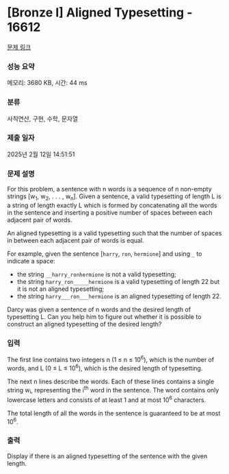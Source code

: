 # [Bronze I] Aligned Typesetting - 16612 

[문제 링크](https://www.acmicpc.net/problem/16612) 

### 성능 요약

메모리: 3680 KB, 시간: 44 ms

### 분류

사칙연산, 구현, 수학, 문자열

### 제출 일자

2025년 2월 12일 14:51:51

### 문제 설명

<p>For this problem, a sentence with n words is a sequence of n non-empty strings [w<sub>1</sub>, w<sub>2</sub>, . . . , w<sub>n</sub>]. Given a sentence, a valid typesetting of length L is a string of length exactly L which is formed by concatenating all the words in the sentence and inserting a positive number of spaces between each adjacent pair of words.</p>

<p>An aligned typesetting is a valid typesetting such that the number of spaces in between each adjacent pair of words is equal.</p>

<p>For example, given the sentence [<code>harry</code>, <code>ron</code>, <code>hermione</code>] and using <code>_</code> to indicate a space:</p>

<ul>
	<li>the string <code>__harry_ronhermione</code> is not a valid typesetting;</li>
	<li>the string <code>harry_ron_____hermione</code> is a valid typesetting of length 22 but it is not an aligned typesetting;</li>
	<li>the string <code>harry___ron___hermione</code> is an aligned typesetting of length 22.</li>
</ul>

<p>Darcy was given a sentence of n words and the desired length of typesetting L. Can you help him to figure out whether it is possible to construct an aligned typesetting of the desired length?</p>

### 입력 

 <p>The first line contains two integers n (1 ≤ n ≤ 10<sup>6</sup>), which is the number of words, and L (0 ≤ L ≤ 10<sup>6</sup>), which is the desired length of typesetting.</p>

<p>The next n lines describe the words. Each of these lines contains a single string w<sub>i</sub>, representing the i<sup>th</sup> word in the sentence. The word contains only lowercase letters and consists of at least 1 and at most 10<sup>6</sup> characters.</p>

<p>The total length of all the words in the sentence is guaranteed to be at most 10<sup>6</sup>.</p>

### 출력 

 <p>Display if there is an aligned typesetting of the sentence with the given length.</p>

